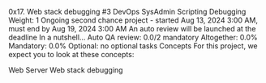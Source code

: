 0x17. Web stack debugging #3
DevOps
SysAdmin
Scripting
Debugging
 Weight: 1
 Ongoing second chance project - started Aug 13, 2024 3:00 AM, must end by Aug 19, 2024 3:00 AM
 An auto review will be launched at the deadline
In a nutshell…
Auto QA review: 0.0/2 mandatory
Altogether:  0.0%
Mandatory: 0.0%
Optional: no optional tasks
Concepts
For this project, we expect you to look at these concepts:

Web Server
Web stack debugging
